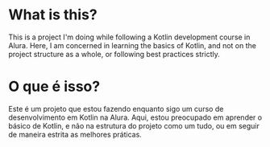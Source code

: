 # What is this?

This is a project I'm doing while following a Kotlin development course in Alura. Here, I am concerned in learning the 
basics of Kotlin, and not on the project structure as a whole, or following best practices strictly.

# O que é isso?

Este é um projeto que estou fazendo enquanto sigo um curso de desenvolvimento em Kotlin na Alura. Aqui, estou preocupado
em aprender o básico de Kotlin, e não na estrutura do projeto como um tudo, ou em seguir de maneira estrita as melhores 
práticas.